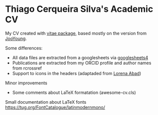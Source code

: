 
# Thiago Cerqueira Silva's Academic CV

My CV created with [vitae package](https://github.com/mitchelloharawild/vitae/), based mostly on the version from [JooYoung](https://github.com/jooyoungseo/jy_CV).

Some differences:

- All data files are extracted from a googlesheets via [googlesheets4](https://googlesheets4.tidyverse.org/)
- Publications are extracted from my ORCID profile and author names from rcrossref
- Support to icons in the headers (adaptaded from [Lorena Abad](https://github.com/loreabad6/R-CV))


Minor improvements
- Some comments about LaTeX formatation (awesome-cv.cls)

Small documentation about LaTeX fonts https://tug.org/FontCatalogue/latinmodernmono/


